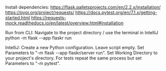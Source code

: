 Install dependencies:
    https://flask.palletsprojects.com/en/2.2.x/installation/
    https://pypi.org/project/requests/
    https://docs.pytest.org/en/7.1.x/getting-started.html
    https://requests-mock.readthedocs.io/en/latest/overview.html#installation

Run from CLI: 
    Navigate to the project directory / use the terminal in IntelliJ
    python -m flask --app flaskr run

IntelliJ:
    Create a new Python configuration. Leave script empty. Set Parameters to "-m flask --app flaskr/server run". Set Working Directory to your project's directory.
    For tests repeat the same process but set Parameters to "-m pytest".
    